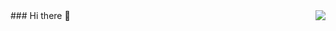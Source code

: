 <img align="right" src="https://github-readme-stats.vercel.app/api?username=shawroad&show_icons=true&icon_color=CE1D2D&text_color=718096&bg_color=ffffff&hide_title=true" />
### Hi there 👋

<!--
**shawroad/shawroad** is a ✨ _special_ ✨ repository because its `README.md` (this file) appears on your GitHub profile.

Here are some ideas to get you started:

- 🔭 I’m currently working on ...
- 🌱 I’m currently learning ...
- 👯 I’m looking to collaborate on ...
- 🤔 I’m looking for help with ...
- 💬 Ask me about ...
- 📫 How to reach me: ...
- 😄 Pronouns: ...
- ⚡ Fun fact: ...
-->
